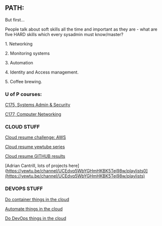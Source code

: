 ## PATH:

But first...

People talk about soft skills all the time and important as they are - what are five HARD skills which every sysadmin must know/master?

1. Networking

2. Monitoring systems

3. Automation

4. Identity and Access management.

5. Coffee brewing.

### U of P courses:

[C175, Systems Admin & Security](https://cyberlab.pacific.edu/courses/comp175)

[C177, Computer Networking](https://cyberlab.pacific.edu/courses/comp177)

### CLOUD STUFF

[Cloud resume challenge: AWS](https://cloudresumechallenge.dev/docs/the-challenge/aws/)

[Cloud resume yewtube series](https://yewtu.be/playlist?list=PLEk97Q5Nj5oesA1WNk7DzaUpZUnCsQFVQ)

[Cloud resume GITHUB results](https://github.com/search?q=cloud+resume+challenge)

[Adrian Cantrill, lots of projects here](https://yewtu.be/channel/UCEdvq5WbYGHmHKBK5Tej98w/playlists0](https://yewtu.be/channel/UCEdvq5WbYGHmHKBK5Tej98w/playlists)

### DEVOPS STUFF

[Do container things in the cloud](https://trello.com/c/url2CzLY)

[Automate things in the cloud](https://trello.com/c/uGeLMX9m)

[Do DevOps things in the cloud](https://trello.com/c/MEZ7CTvg)

